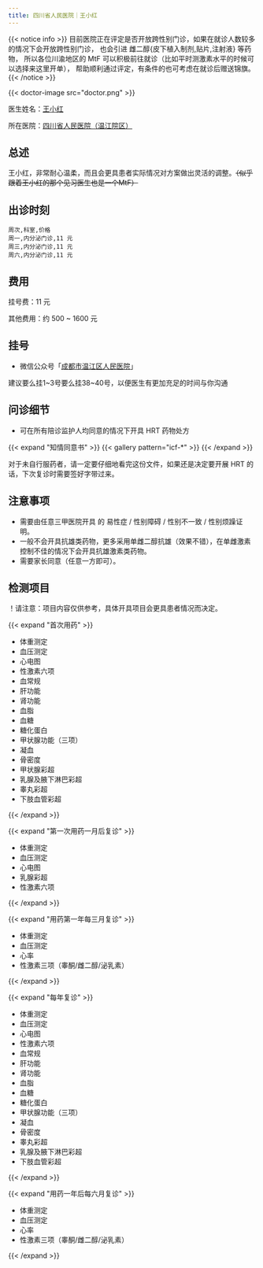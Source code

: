 ```yaml
---
title: 四川省人民医院｜王小红
---
```


{{< notice info >}}
目前医院正在评定是否开放跨性别门诊，如果在就诊人数较多的情况下会开放跨性别门诊，
也会引进 雌二醇{皮下植入制剂,贴片,注射液} 等药物，
所以各位川渝地区的 MtF 可以积极前往就诊（比如平时测激素水平的时候可以选择来这里开单），
帮助顺利通过评定，有条件的也可考虑在就诊后赠送锦旗。
{{< /notice >}}

{{< doctor-image src="doctor.png" >}}

医生姓名：[王小红](http://www.wj120.com.cn/kssz/NFMDXK.html)

所在医院：[四川省人民医院（温江院区）](https://amap.com/place/B0GRH7XDTA)

## 总述

王小红，非常耐心温柔，而且会更具患者实际情况对方案做出灵活的调整。~~（似乎跟着王小红的那个见习医生也是一个MtF）~~

## 出诊时刻

```csv
周次,科室,价格
周一,内分泌门诊,11 元
周三,内分泌门诊,11 元
周六,内分泌门诊,11 元
```

## 费用

挂号费：11 元

其他费用：约 500 ~ 1600 元

## 挂号

- 微信公众号「[成都市温江区人民医院](weixin://cdswjqrmyy)」

建议要么挂1~3号要么挂38~40号，以便医生有更加充足的时间与你沟通

## 问诊细节

- 可在所有陪诊监护人均同意的情况下开具 HRT 药物处方

{{< expand "知情同意书" >}}
{{< gallery pattern="icf-*" >}}
{{< /expand >}}

对于未自行服药者，请一定要仔细地看完这份文件，如果还是决定要开展 HRT 的话，下次复诊时需要签好字带过来。

## 注意事项

- 需要由任意三甲医院开具 的 易性症 / 性别障碍 / 性别不一致 / 性别烦躁证明。
- 一般不会开具抗雄类药物，更多采用单雌二醇抗雄（效果不错），在单雌激素控制不佳的情况下会开具抗雄激素类药物。
- 需要家长同意（任意一方即可）。

## 检测项目

！请注意：项目内容仅供参考，具体开具项目会更具患者情况而决定。

{{< expand "首次用药" >}}

- 体重测定
- 血压测定
- 心电图
- 性激素六项
- 血常规
- 肝功能
- 肾功能
- 血脂
- 血糖
- 糖化蛋白
- 甲状腺功能（三项）
- 凝血
- 骨密度
- 甲状腺彩超
- 乳腺及腋下淋巴彩超
- 睾丸彩超
- 下肢血管彩超

{{< /expand >}}

{{< expand "第一次用药一月后复诊" >}}

- 体重测定
- 血压测定
- 心电图
- 乳腺彩超
- 性激素六项

{{< /expand >}}

{{< expand "用药第一年每三月复诊" >}}

- 体重测定
- 血压测定
- 心率
- 性激素三项（睾酮/雌二醇/泌乳素）

{{< /expand >}}

{{< expand "每年复诊" >}}

- 体重测定
- 血压测定
- 心电图
- 性激素六项
- 血常规
- 肝功能
- 肾功能
- 血脂
- 血糖
- 糖化蛋白
- 甲状腺功能（三项）
- 凝血
- 骨密度
- 睾丸彩超
- 乳腺及腋下淋巴彩超
- 下肢血管彩超

{{< /expand >}}

{{< expand "用药一年后每六月复诊" >}}

- 体重测定
- 血压测定
- 心率
- 性激素三项（睾酮/雌二醇/泌乳素）

{{< /expand >}}
